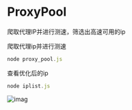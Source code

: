# ProxyPool
爬取代理IP并进行测速，筛选出高速可用的ip

爬取代理ip并进行测速
```javascript
node proxy_pool.js
```

查看优化后的ip
```javascript
node iplist.js
```

![imag](https://github.com/Card007/Proxy-Pool/blob/master/other/ip_proxy.png)
